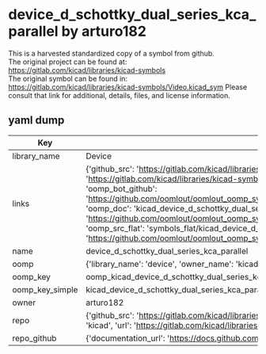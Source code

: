 # device_d_schottky_dual_series_kca_parallel by arturo182  
This is a harvested standardized copy of a symbol from github.  
The original project can be found at:  
https://gitlab.com/kicad/libraries/kicad-symbols  
The original symbol can be found in:
https://gitlab.com/kicad/libraries/kicad-symbols/Video.kicad_sym
Please consult that link for additional, details, files, and license information.  
## yaml dump  
| Key | Value |  
| --- | --- |  
| library_name | Device |  
| links | {'github_src': 'https://gitlab.com/kicad/libraries/kicad-symbols/Video.kicad_sym', 'github_src_repo': 'https://gitlab.com/kicad/libraries/kicad-symbols', 'oomp_bot': 'kicad_device_d_schottky_dual_series_kca_parallel/working', 'oomp_bot_github': 'https://github.com/oomlout/oomlout_oomp_symbol_bot/tree/main/kicad_device_d_schottky_dual_series_kca_parallel/working', 'oomp_doc': 'kicad_device_d_schottky_dual_series_kca_parallel/working', 'oomp_doc_github': 'https://github.com/oomlout/oomlout_oomp_symbol_doc/tree/main/kicad_device_d_schottky_dual_series_kca_parallel/working', 'oomp_src_flat': 'symbols_flat/kicad_device_d_schottky_dual_series_kca_parallel/working', 'oomp_src_flat_github': 'https://github.com/oomlout/oomlout_oomp_symbol_src/tree/main/kicad_device_d_schottky_dual_series_kca_parallel/working'} |  
| name | device_d_schottky_dual_series_kca_parallel |  
| oomp | {'library_name': 'device', 'owner_name': 'kicad', 'symbol_name': 'device_d_schottky_dual_series_kca_parallel'} |  
| oomp_key | oomp_kicad_device_d_schottky_dual_series_kca_parallel |  
| oomp_key_simple | kicad_device_d_schottky_dual_series_kca_parallel |  
| owner | arturo182 |  
| repo | {'github_src': 'https://gitlab.com/kicad/libraries/kicad-symbols/Video.kicad_sym', 'name': 'libraries/kicad-symbols', 'owner': 'kicad', 'url': 'https://gitlab.com/kicad/libraries/kicad-symbols'} |  
| repo_github | {'documentation_url': 'https://docs.github.com/rest/repos/repos#get-a-repository', 'message': 'Not Found'} |  

